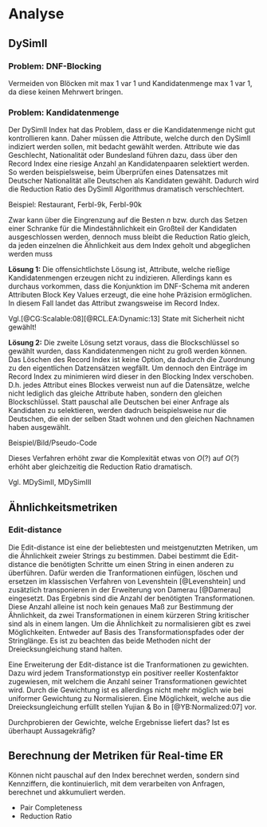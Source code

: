 # Analyse

## DySimII

### Problem: DNF-Blocking

Vermeiden von Blöcken mit max 1 var 1 und Kandidatenmenge max 1 var 1, da diese
keinen Mehrwert bringen.

### Problem: Kandidatenmenge

Der DySimII Index hat das Problem, dass er die Kandidatenmenge nicht gut
kontrollieren kann. Daher müssen die Attribute, welche durch den DySimII
indiziert werden sollen, mit bedacht gewählt werden. Attribute wie das
Geschlecht, Nationalität oder Bundesland führen dazu, dass über den Record Index
eine riesige Anzahl an Kandidatenpaaren selektiert werden. So werden
beispielsweise, beim Überprüfen eines Datensatzes mit Deutscher Nationalität
alle Deutschen als Kandidaten gewählt. Dadurch wird die Reduction Ratio des
DySimII Algorithmus dramatisch verschlechtert.

Beispiel: Restaurant, Ferbl-9k, Ferbl-90k

Zwar kann über die Eingrenzung auf die Besten $n$ bzw. durch das Setzen einer
Schranke für die Mindestähnlichkeit ein Großteil der Kandidaten ausgeschlossen
werden, dennoch muss bleibt die Reduction Ratio gleich, da jeden einzelnen die
Ähnlichkeit aus dem Index geholt und abgeglichen werden muss

**Lösung 1:** Die offensichtlichste Lösung ist, Attribute, welche rießige
Kandidatenmengen erzeugen nicht zu indizieren. Allerdings kann es durchaus
vorkommen, dass die Konjunktion im DNF-Schema mit anderen Attributen Block Key
Values erzeugt, die eine hohe Präzision ermöglichen. In diesem Fall landet das
Attribut zwangsweise im Record Index.

Vgl.[@CG:Scalable:08][@RCL.EA:Dynamic:13] State mit Sicherheit nicht gewählt!

**Lösung 2:** Die zweite Lösung setzt voraus, dass die Blockschlüssel so gewählt
wurden, dass Kandidatenmengen nicht zu groß werden können. Das Löschen des
Record Index ist keine Option, da dadurch die Zuordnung zu den eigentlichen
Datzensätzen wegfällt. Um dennoch den Einträge im Record Index zu minimieren
wird dieser in den Blocking Index verschoben. D.h. jedes Attribut eines Blockes
verweist nun auf die Datensätze, welche nicht lediglich das gleiche Attribute
haben, sondern den gleichen Blockschlüssel. Statt pauschal alle Deutschen bei
einer Anfrage als Kandidaten zu selektieren, werden dadruch beispielsweise nur
die Deutschen, die ein der selben Stadt wohnen und den gleichen Nachnamen haben
ausgewählt.

Beispiel/Bild/Pseudo-Code

Dieses Verfahren erhöht zwar die Komplexität etwas von $O(?)$ auf $O(?)$
erhöht aber gleichzeitig die Reduction Ratio dramatisch.

Vgl. MDySimII, MDySimIII

## Ähnlichkeitsmetriken

### Edit-distance

Die Edit-distance ist eine der beliebtesten und meistgenutzten Metriken, um die
Ähnlichkeit zweier Strings zu bestimmen. Dabei bestimmt die Edit-distance die
benötigten Schritte um einen String in einen anderen zu überführen. Dafür werden
die Tranformationen einfügen, löschen und ersetzen im klassischen Verfahren von
Levenshtein [@Levenshtein] und zusätzlich transponieren in der Erweiterung von
Damerau [@Damerau] eingesetzt. Das Ergebnis sind die Anzahl der benötigten
Transformationen. Diese Anzahl alleine ist noch kein genaues Maß zur Bestimmung
der Ähnlichkeit, da zwei Transformationen in einem kürzeren String kritischer
sind als in einem langen. Um die Ähnlichkeit zu normalisieren gibt es zwei
Möglichkeiten. Entweder auf Basis des Transformationspfades oder der
Stringlänge. Es ist zu beachten das beide Methoden nicht der Dreiecksungleichung
stand halten.

Eine Erweiterung der Edit-distance ist die Tranformationen zu gewichten. Dazu
wird jedem Transformationstyp ein positiver reeller Kostenfaktor zugewiesen, mit
welchem die Anzahl seiner Transformationen gewichtet wird. Durch die Gewichtung
ist es allerdings nicht mehr möglich wie bei uniformer Gewichtung zu
Normalisieren. Eine Möglichkeit, welche aus die Dreiecksungleichung erfüllt
stellen Yujian & Bo in [@YB:Normalized:07] vor.

Durchprobieren der Gewichte, welche Ergebnisse liefert das? Ist es überhaupt
Aussagekräfig?

## Berechnung der Metriken für Real-time ER

Können nicht pauschal auf den Index berechnet werden, sondern sind Kennziffern,
die kontinuierlich, mit dem verarbeiten von Anfragen, berechnet und akkumuliert
werden.

* Pair Completeness
* Reduction Ratio
